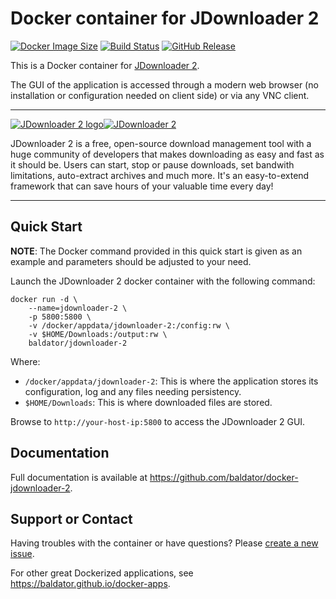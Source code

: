 # Docker container for JDownloader 2
[![Docker Image Size](https://img.shields.io/microbadger/image-size/baldator/jdownloader-2)](http://microbadger.com/#/images/baldator/jdownloader-2) [![Build Status](https://drone.le-sage.com/api/badges/baldator/docker-jdownloader-2/status.svg)](https://drone.le-sage.com/baldator/docker-jdownloader-2) [![GitHub Release](https://img.shields.io/github/release/baldator/docker-jdownloader-2.svg)](https://github.com/baldator/docker-jdownloader-2/releases/latest)

This is a Docker container for [JDownloader 2](http://jdownloader.org/).

The GUI of the application is accessed through a modern web browser (no installation or configuration needed on client side) or via any VNC client.

---

[![JDownloader 2 logo](https://images.weserv.nl/?url=raw.githubusercontent.com/jlesage/docker-templates/master/jlesage/images/jdownloader-2-icon.png&w=200)](http://jdownloader.org/)[![JDownloader 2](https://dummyimage.com/400x110/ffffff/575757&text=JDownloader+2)](http://jdownloader.org/)

JDownloader 2 is a free, open-source download management tool with a huge
community of developers that makes downloading as easy and fast as it should be.
Users can start, stop or pause downloads, set bandwith limitations, auto-extract
archives and much more. It's an easy-to-extend framework that can save hours of
your valuable time every day!

---

## Quick Start

**NOTE**: The Docker command provided in this quick start is given as an example
and parameters should be adjusted to your need.

Launch the JDownloader 2 docker container with the following command:
```
docker run -d \
    --name=jdownloader-2 \
    -p 5800:5800 \
    -v /docker/appdata/jdownloader-2:/config:rw \
    -v $HOME/Downloads:/output:rw \
    baldator/jdownloader-2
```

Where:
  - `/docker/appdata/jdownloader-2`: This is where the application stores its configuration, log and any files needing persistency.
  - `$HOME/Downloads`: This is where downloaded files are stored.

Browse to `http://your-host-ip:5800` to access the JDownloader 2 GUI.

## Documentation

Full documentation is available at https://github.com/baldator/docker-jdownloader-2.

## Support or Contact

Having troubles with the container or have questions?  Please
[create a new issue].

For other great Dockerized applications, see https://baldator.github.io/docker-apps.

[create a new issue]: https://github.com/baldator/docker-jdownloader-2/issues
